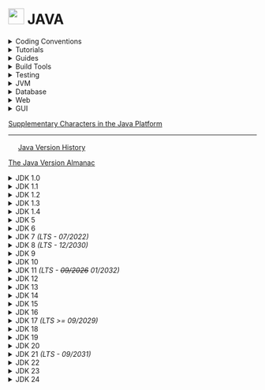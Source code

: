 # <img src="https://github.com/veganaize/JAVA/assets/7102064/c59bd652-ce13-4195-b2c5-b51c0d19ba36" width="32" /> JAVA

<details>
<summary>Coding Conventions</summary>

  * [Java Code Style Guidelines](https://www.cs.cornell.edu/courses/JavaAndDS/JavaStyle.html) - cornell
  * [Java Code Conventions](https://www.oracle.com/technetwork/java/codeconventions-150003.pdf) - sun
  * [Java Style Guide](https://google.github.io/styleguide/javaguide.html) - google
  * [Secure Coding Guidelines](https://www.oracle.com/java/technologies/javase/seccodeguide.html) - oracle
  * [Checkstyle](https://checkstyle.org/) _(v9.3 is last jre 8 compatible)_
    - [Command Line](https://checkstyle.sourceforge.io/version/9.3/cmdline.html) v9.3 - documentation
    - [GitHub](https://github.com/checkstyle/checkstyle/releases/tag/checkstyle-9.3) v9.3 - jar release
    - [Maven](https://repo1.maven.org/maven2/com/puppycrawl/tools/checkstyle/9.3/) v9.3 - jar release
</details>


<details>
<summary>Tutorials</summary>
  
  * [Java Programming](https://en.wikibooks.org/wiki/Java_Programming) - wikibooks
  * [Official Tutorial](https://docs.oracle.com/javase/tutorial/) - oracle ([_history_](https://docs.oracle.com/javase/tutorial/information/history.html))
  * [Java Tutorials](http://tutorials.jenkov.com/) - jakob jenkov
</details>


<details>
<summary>Guides</summary>

  * [Annotations](https://docs.oracle.com/javase/6/docs/technotes/guides/language/annotations.html)
  * Collections [[8](https://docs.oracle.com/javase/8/docs/technotes/guides/collections/)]
    - API Design FAQ [[11](https://docs.oracle.com/en/java/javase/11/docs/api/java.base/java/util/doc-files/coll-designfaq.html)]
    - Framework Outline [[11](https://docs.oracle.com/en/java/javase/11/docs/api/java.base/java/util/doc-files/coll-reference.html)]
    - Package Summary [[11](https://docs.oracle.com/en/java/javase/11/docs/api/java.base/java/util/package-summary.html)]
  * [Debugger](https://docs.oracle.com/javase/8/docs/technotes/tools/windows/jdb.html) - jdb
  * [Java 2D](https://docs.oracle.com/javase/8/docs/technotes/guides/2d/)
  * jshell - [[_user guide_](https://docs.oracle.com/en/java/javase/21/jshell/java-shell-user-guide.pdf)] [[_man page_](https://docs.oracle.com/en/java/javase/21/docs/specs/man/jshell.html)] [[module summary](https://docs.oracle.com/en/java/javase/21/docs/api/jdk.jshell/module-summary.html)]
  * [javadoc](https://www.oracle.com/java/technologies/javase/javadoc-tool.html) - [[_how to write_](https://www.oracle.com/technical-resources/articles/java/javadoc-tool.html)] [[technotes](https://docs.oracle.com/javase/7/docs/technotes/tools/solaris/javadoc.html)] [[_wikipedia_](https://en.wikipedia.org/wiki/Javadoc)]
  * [javac](https://docs.oracle.com/javase/8/docs/technotes/tools/windows/javac.html) - [[_hacker’s guide_](https://scg.unibe.ch/archive/projects/Erni08b.pdf)]
</details>


<details>
<summary>Build Tools</summary>

  * [javac](https://docs.oracle.com/en/java/javase/21/docs/specs/man/javac.html) - online man page
    ```
    javac -source 1.4 -target 1.4 -Xlint:-options -bootclasspath j2sdk1.4.2_19\lib\classes.zip -extdirs "" *.java
    ```
  * [Eclipse Compiler for Java (ECJ)](http://blog.deepakazad.com/2010/05/ecj-eclipse-java-compiler.html) - coder lounge
    - [Using the batch compiler](https://help.eclipse.org/latest/index.jsp?topic=%2Forg.eclipse.jdt.doc.user%2Ftasks%2Ftask-using_batch_compiler.htm) - eclipse docs
    - [Eclipse JDT Core](https://github.com/eclipse-jdt/eclipse.jdt.core) - github
  * [Apache Ant](https://ant.apache.org/manual/) - online docs
  * [Java Archive (JAR) Files](https://docs.oracle.com/javase/8/docs/technotes/guides/jar/index.html) - oracle
  * [javapackager](https://docs.oracle.com/javase/8/docs/technotes/tools/windows/javapackager.html) - oracle
    ```
    javapackager -createjar -appclass package.ClassName -srcdir classes -outdir out -outfile outjar -v
    ```
</details>


<details>
<summary>Testing</summary>

  * [Programming With Assertions](https://docs.oracle.com/javase/8/docs/technotes/guides/language/assert.html) - oracle
  * [javap](https://docs.oracle.com/javase/8/docs/technotes/tools/windows/javap.html)
    ```
    javap -verbose ClassName  # Get class file version
    ```
  * [ArchUnit](https://github.com/TNG/ArchUnit)
  * [JUnit 5](https://junit.org/junit5/)
  * [JUnit 4](https://junit.org/junit4/)
    - [maven repo](https://repo1.maven.org/maven2/junit/junit/)
    - [junit-4.13.2](https://repo1.maven.org/maven2/junit/junit/4.13.2/) - last in 4.x series
  * [TestNG](https://testng.org/)
    - [maven repo](https://repo1.maven.org/maven2/org/testng/testng/)
    - [testng-7.5.1](https://repo1.maven.org/maven2/org/testng/testng/7.5.1/) - last jdk8 compatible
</details>


<details>
<summary>JVM</summary>

  * JVMs
    - [GraalVM](https://openjdk.org/projects/graal/) - openjdk
    - [Java VM Architecture Explained](https://www.freecodecamp.org/news/jvm-tutorial-java-virtual-machine-architecture-explained-for-beginners/) - freecodecamp
    - [Java VM Guide](https://docs.oracle.com/en/java/javase/21/vm/java-virtual-machine-guide.pdf) - oracle
    - [Java SE VM Specifications](https://docs.oracle.com/javase/specs/) - oracle
    - [OpenJ9](https://eclipse.dev/openj9/) - eclipse
   
  * Benchmark Suite
    - [DaCapo](https://www.dacapobench.org/)
    - [SPECjvm2008](https://www.spec.org/jvm2008/)
   
  * Monitor
    - [JConsole](https://docs.oracle.com/javase/8/docs/technotes/guides/management/jconsole.html)
    - [VisualVM](https://docs.oracle.com/javase/8/docs/technotes/guides/visualvm/index.html) [[_intro video_](https://youtu.be/z8n7Bg7-A4I)]
</details>


<details>
<summary>Database</summary>
  
  * [Apache Derby](https://db.apache.org/derby/) - full-featured, open source relational database management system (RDBMS) that is based on Java technology and SQL.

    Derby is written and implemented completely in the Java programming language. Derby provides users with a small-footprint standards-based database engine that can be tightly embedded into any Java based solution.  Derby ensures data integrity and provides sophisticated transaction support. In the default configuration there is no separate database server to be installed or maintained by the end user.

    The on-disk database format used by Derby is portable and platform-independent. You can move Derby databases from machine to machine without needing to modify the data. A Derby application can include a pre-built, populated database if it needs to, and that database will work in any Derby configuration. 
</details>


<details>
<summary>Web</summary>

  * [Jetty](https://eclipse.dev/jetty/) - full-featured, standards based, open source web server and servlet container, providing support for HTTP/2, WebSocket, OSGi, JMX, JNDI, JAAS and other integrations.  It's asynchronous, embeddable, extensible, and has a small footprint.
</details>


<details>
<summary>GUI</summary>

  * [JavaFX](https://openjfx.io/)
    - API [[2.2](https://docs.oracle.com/javafx/2/api/)] [[8](https://docs.oracle.com/javase/8/javafx/api/toc.htm)] [[11](https://openjfx.io/javadoc/11/)] [[17](https://openjfx.io/javadoc/17/)] [[21](https://openjfx.io/javadoc/21/)]
    - Docs [[2.x](https://docs.oracle.com/javafx/2/)] [[8](https://docs.oracle.com/javase/8/javase-clienttechnologies.htm)]
    - [FAQ](https://www.oracle.com/java/technologies/javafx/faq-javafx.html)
    - CSS Reference [[2.2](https://docs.oracle.com/javafx/2/api/javafx/scene/doc-files/cssref.html)] [[8](https://docs.oracle.com/javase/8/javafx/api/javafx/scene/doc-files/cssref.html)] [[11](https://openjfx.io/javadoc/11/javafx.graphics/javafx/scene/doc-files/cssref.html)] [[17](https://openjfx.io/javadoc/17/javafx.graphics/javafx/scene/doc-files/cssref.html)] [[21](https://openjfx.io/javadoc/21/javafx.graphics/javafx/scene/doc-files/cssref.html)]
    - [Sample Applications & Tutorials](https://docs.oracle.com/javase/8/javafx/sample-apps/index.html)
  * [Swing](https://en.wikipedia.org/wiki/Swing_(Java))
    - [API Docs](https://docs.oracle.com/javase/8/docs/api/javax/swing/package-summary.html)
    - [Event dispatch thread](https://en.wikipedia.org/wiki/Event_dispatching_thread)
    - [Swing Architecture Overview](https://www.oracle.com/java/technologies/a-swing-architecture.html)
    - [Tutorial](https://docs.oracle.com/javase/tutorial/uiswing/)
  * [SWT](https://en.wikipedia.org/wiki/Standard_Widget_Toolkit)
    - [github](https://github.com/eclipse-platform/eclipse.platform.swt)
  * [AWT](https://en.wikipedia.org/wiki/Abstract_Window_Toolkit)
    - [API Docs](https://docs.oracle.com/javase/8/docs/api/java/awt/package-summary.html)
    - [technotes](https://docs.oracle.com/javase/8/docs/technotes/guides/awt/)
</details>

[Supplementary Characters in the Java Platform](https://www.oracle.com/technical-resources/articles/javase/supplementary.html)


---


<img src="https://user-images.githubusercontent.com/7102064/159777738-8d923779-60d7-44e8-a6ec-4cefb6c9b0d0.png" width="16px"
/> <a href="https://en.wikipedia.org/wiki/Java_version_history">Java Version History</a>

[The Java Version Almanac](https://javaalmanac.io/)


<details>
<summary>JDK 1.0</summary>

  - _Class File Version: 45_
  - [_Api Documentation_](http://web.archive.org/web/19980215011741/http://java.sun.com/products/jdk/1.0.2/api/)
  - [_The Java Language Specification 1.0_](http://titanium.cs.berkeley.edu/doc/java-langspec-1.0.pdf) _- 1996_
</details>


<details>
<summary>JDK 1.1</summary>

  - _Class File Version: 45.3_
  - [_API Documentation_](http://web.archive.org/web/19980214234554/http://java.sun.com/products/jdk/1.1/docs/api/packages.html) [[_.hlp_](https://javadoc.allimant.org/dist/jdk118.zip)]
  - [_The Java Language Specification 1.0_](http://titanium.cs.berkeley.edu/doc/java-langspec-1.0.pdf) _- 1996_
</details>


<details>
<summary>JDK 1.2</summary>

  - _Class File Version: 46_
  - [_The Java Language Specification 1.0_](http://titanium.cs.berkeley.edu/doc/java-langspec-1.0.pdf) _- 1996_
</details>


<details>
<summary>JDK 1.3</summary>

  - _Class File Version: 47_
  - _Minimum Target Version: 1.1_
  - [_The Java Language Specification 2.0_](http://titanium.cs.berkeley.edu/doc/java-langspec-2.0.pdf) _- 2000_
</details>


<details>
<summary>JDK 1.4</summary>

  - _Class File Version: 48_
  - _Minimum Source Version: 1.2_
  - _Minimum Target Version: 1.1_
  - [_The Java Language Specification 2.0_](http://titanium.cs.berkeley.edu/doc/java-langspec-2.0.pdf) _- 2000_
</details>


<details>
<summary>JDK 5</summary>

  - _Class File Version: 49_
  - _Minimum Source Version: 1.2_
  - _Minimum Target Version: 1.1_
  - [_API Documentation_](https://web.mit.edu/java_v1.5.0_22/distrib/share/docs/index.html) ([_.chm_](https://javadoc.allimant.org/dist/jdk150.zip))
  - [_Java 1.5 grammar (ANTLR v3)_](http://web.archive.org/web/20120904064302id_/https://www.antlr.org/grammar/1152141644268/Java.g)
  - [_Java Language Specification 3_](https://docs.oracle.com/javase/specs/jls/se6/jls3.pdf) _- 2005_
</details>


<details>
<summary>JDK 6 </summary>

  - _Class File Version: 50_
  - [_API Documentation_](https://docs.oracle.com/javase/6/docs/api/) ([_.chm_](https://javadoc.allimant.org/dist/j2se6.zip))
  - [_Java Language Specification 3_](https://docs.oracle.com/javase/specs/jls/se6/jls3.pdf) _- 2005_
  - _Features_
    - [swing enhancements](https://docs.oracle.com/javase/7/docs/technotes/guides/swing/enhancements-6.html)
    - [writer for .gif format](https://docs.oracle.com/javase/8/docs/technotes/guides/imageio/enhancements60.html#gif)
    - [jar and zip enhancements](https://docs.oracle.com/javase/6/docs/technotes/guides/jar/changes6.html)
    - [javafx 2.2 compatible](https://www.oracle.com/java/technologies/javafx2-archive-downloads.html)
    - [threeten-backport (date-time) compatible](https://www.threeten.org/threetenbp/)
</details>

<details>
<summary>JDK 7 <i>(LTS - 07/2022)</i></summary>

  - _Class File Version: 51_
  - _Minimum Source Version: 1.2_
  - _Minimum Target Version: 1.1_
  - [_API Documentation_](https://docs.oracle.com/javase/7/docs/api/)  (_.chm: [tutorial](https://javadoc.allimant.org/dist/java-tutorial-2011-07-20.zip); [api docs](https://javadoc.allimant.org/dist/j2se7.zip)_)
  - [_Developer Guides_](https://docs.oracle.com/javase/7/docs/)
  - [_Features_](https://openjdk.org/projects/jdk7/features/)
    - [swing enhancements](https://docs.oracle.com/javase/7/docs/technotes/guides/swing/enhancements-7.html)
    - [javafx 2.2](https://blogs.oracle.com/java/post/javafx-22-documentation) (jdk7u6)
    - [binary literals](https://docs.oracle.com/javase/7/docs/technotes/guides/language/binary-literals.html)
    - [numeric literal underscores](https://docs.oracle.com/javase/7/docs/technotes/guides/language/underscores-literals.html)
    - [strings in switch](https://docs.oracle.com/javase/7/docs/technotes/guides/language/strings-switch.html)
    - [diamond operator](https://docs.oracle.com/javase/7/docs/technotes/guides/language/type-inference-generic-instance-creation.html)
    - [try with resources](https://docs.oracle.com/javase/7/docs/technotes/guides/language/try-with-resources.html)
    - [catch multiple exceptions](https://docs.oracle.com/javase/7/docs/technotes/guides/language/catch-multiple.html)
    - [file nio 2](https://www.oracle.com/technical-resources/articles/javase/nio.html)
      - [wikipedia](https://en.wikipedia.org/wiki/Non-blocking_I/O_(Java)#JDK_7_and_NIO.2)
      - [tutorial](https://docs.oracle.com/javase/tutorial/essential/io/fileio.html)
      - [zip filesystem](https://docs.oracle.com/javase/7/docs/technotes/guides/io/fsp/zipfilesystemprovider.html)
    - [ecc cryptography](https://openjdk.org/projects/jdk7/features/#f73)
    - [tls 1.2](https://openjdk.org/projects/jdk7/features/#fa534339)
    - [unicode 6.0](https://openjdk.org/projects/jdk7/features/#f497)
    - [nimbus theme](https://docs.oracle.com/javase/tutorial/uiswing/lookandfeel/nimbus.html) (6u10)
    - [threeten-backport (date-time) compatible](https://www.threeten.org/threetenbp/)
  - [_Language Spec_](https://docs.oracle.com/javase/specs/jls/se7/html/index.html) _- 2013_
</details>


<details>
<summary>JDK 8 <i>(LTS - 12/2030)</i></summary>

  - _Class File Version: 52_
  - _Minimum Source Version: 1.2_
  - _Minimum Target Version: 1.1_
  - [_Documentation Home_](https://docs.oracle.com/javase/8/)
  - [_API Documenation_](https://docs.oracle.com/javase/8/docs/api/) ([_.chm_](https://javadoc.allimant.org/dist/j2se8.zip))
  - [_Features_](https://openjdk.org/projects/jdk8/features) _/_ [_What's New_](https://www.oracle.com/java/technologies/javase/8-whats-new.html)
    - [date-time api](https://www.threeten.org/) ([threeten supplemental guide](https://www.threeten.org/articles/index.html)) ([java mag article](https://www.oracle.com/technical-resources/articles/java/jf14-date-time.html)) ([jsr 310 guide](https://jcp.org/aboutJava/communityprocess/pfd/jsr310/JSR-310-guide.html))
    - [javadoc doclint](https://openjdk.org/jeps/172)
    - [javadoc in `javax.tools`](https://openjdk.org/jeps/106)
    - [javafx 8](https://pixelduke.wordpress.com/2013/08/22/whats-new-in-java-8-part-i-javafx/)
    - [jdbc 4.2](https://openjdk.org/jeps/170)
    - [lambda expressions](https://openjdk.org/projects/lambda/) ([java tutorial](https://docs.oracle.com/javase/tutorial/java/javaOO/lambdaexpressions.html)) ([quick start](https://www.oracle.com/webfolder/technetwork/tutorials/obe/java/Lambda-QuickStart/index.html)) ([part 1](https://www.oracle.com/technical-resources/articles/java/architect-lambdas-part1.html)) ([part2](https://www.oracle.com/technical-resources/articles/java/architect-lambdas-part2.html)) ([oreilly 1](https://www.oreilly.com/content/whats-new-in-java-8-lambdas/)) ([oreilly 2](https://www.oreilly.com/content/java-8-functional-interfaces/)) ([lambda state](https://cr.openjdk.org/~briangoetz/lambda/lambda-state-final.html))
    - [method references](https://openjdk.org/jeps/126) ([java tutorial](https://docs.oracle.com/javase/tutorial/java/javaOO/methodreferences.html))
    - [swing enhancements](https://docs.oracle.com/javase/8/docs/technotes/guides/swing/enhancements-8.html)
    - [unicode 6.2](https://openjdk.org/jeps/133)
  - [_Language Spec_](https://docs.oracle.com/javase/specs/jls/se8/html/index.html) _- 2015_
  - [_Developer Guides_](https://docs.oracle.com/javase/8/docs/)
  - [_JDK Tools and Utilities_](https://docs.oracle.com/javase/8/docs/technotes/tools/)
  - [_Tutorial_](https://docs.oracle.com/javase/tutorial/)
  - [_Download_](https://www.oracle.com/java/technologies/javase/javase8-archive-downloads.html)
</details>


<details>
<summary>JDK 9</summary>

  - _Class File Version: 53_
  - [_Features_](https://openjdk.org/projects/jdk9/)
    - [ahead-of-time compilation (using graal backend)](https://openjdk.org/jeps/295)
    - [compile for old platform versions](https://openjdk.org/jeps/247)
    - [convenience factory methods for collections](https://openjdk.org/jeps/269)
    - [disable sha-1 certificates](https://openjdk.org/jeps/288)
    - [gtk 3 on linux](https://openjdk.org/jeps/283)
    - [hidpi graphics on windows and linux](https://openjdk.org/jeps/263)
    - [javadoc search](https://openjdk.org/jeps/225)
    - [javapackager (modular app packaging)](https://openjdk.org/jeps/275)
    - [jlink](https://openjdk.org/jeps/282)
    - [jshell](https://openjdk.org/jeps/222) ([_tutorial_](https://cr.openjdk.org/~rfield/tutorial/JShellTutorial.html))
    - [milling project coin](https://openjdk.org/jeps/213)
    - [module system](https://openjdk.org/jeps/261)
    - [modular jdk](https://openjdk.org/jeps/200)
    - [multi-release jar files](https://openjdk.org/jeps/238)
    - [platform specific desktop features](https://openjdk.org/jeps/272)
    - [sha-3 hash algorithms](https://openjdk.org/jeps/287)
    - [tiff image i/o](https://openjdk.org/jeps/262)
    - [unicode 8.0](https://openjdk.org/jeps/267)
</details>
<details>
<summary>JDK 10</summary>

  - _Class File Version: 54_
  - [_Features_](https://openjdk.org/projects/jdk/10/)
    - [local-variable type inference](https://openjdk.org/jeps/286)
    - [jit compiler (java-based; graal; experimental)](https://openjdk.org/jeps/317)
    - [root certificates](https://openjdk.org/jeps/319)
</details>


<details>
<summary>JDK 11 <i>(LTS - <del>09/2026</del> 01/2032)</i></summary>

  - _Class File Version: 55_
  - _Minimum Source Version: 6_
  - _Minimum Target Version: 1.6_
  - [_API Documentation_](https://docs.oracle.com/en/java/javase/11/docs/api/)
  - [_Features_](https://openjdk.org/projects/jdk/11/)
    - [flight recorder](https://openjdk.org/jeps/328)
    - [http client](https://openjdk.org/jeps/321)
    - [launch single-file source-code programs](https://openjdk.org/jeps/330)
    - [local-variable syntax for lambda parameters](https://openjdk.org/jeps/323)
    - [transport layer security (tls) 1.3](https://openjdk.org/jeps/332)
    - [unicode 10](https://openjdk.org/jeps/327)
    - [removed javafx modules](https://www.oracle.com/docs/tech/java/javaclientroadmapupdate2018mar.pdf)
    - [removed java web start (oracle)](https://www.oracle.com/technetwork/java/javase/javaclientroadmapupdate2018mar-4414431.pdf)
  - [_Language Spec_](https://docs.oracle.com/javase/specs/jls/se11/html/index.html) _- 2018_
</details>


<details>
<summary>JDK 12</summary>

  - _Class File Version: 56_
</details>


<details>
<summary>JDK 13</summary>

 - _Class File Version: 57_
</details>


<details>
<summary>JDK 14</summary>

  - _Class File Version: 58_
  - [_Features_](https://openjdk.org/projects/jdk/14/)
    - [switch expressions](https://openjdk.org/jeps/361)
    - [removed pack200](https://openjdk.org/jeps/367)
</details>


<details>
<summary>JDK 15</summary>

  - _Class File Version: 59_
  - [_Features_](https://openjdk.org/projects/jdk/15/)
    - [eddsa signature algo](https://openjdk.org/jeps/339)
    - [shenandoah low-pause gc](https://openjdk.org/jeps/379)
    - [text blocks](https://openjdk.org/jeps/378)
    - [zgc scalable low-latency gc](https://openjdk.org/jeps/377)
    - [removed nashorn](https://openjdk.org/jeps/372)
</details>


<details>
<summary>JDK 16</summary>

  - _Class File Version: 60_
  - [_Features_](https://openjdk.org/projects/jdk/16/)
    - [jpackage (packaging tool)](https://openjdk.org/jeps/392)
    - [unix-domain socket channels](https://openjdk.org/jeps/380)
    - [records](https://openjdk.org/jeps/395) ([record classes](https://docs.oracle.com/en/java/javase/16/language/records.html)) ([serializable records](https://docs.oracle.com/en/java/javase/16/serializable-records/index.html))
</details>


<details>
<summary>JDK 17 <i>(LTS >= 09/2029)</i></summary>
  
  - _Class File Version: 61_
  - _Minimum Source Version: 7_
  - _Minimum Target Version: 7_
  - [_API Documentation_](https://docs.oracle.com/en/java/javase/17/docs/api/)
  - [_Features_](https://openjdk.org/projects/jdk/17/) _([release notes](https://www.oracle.com/java/technologies/javase/17-relnote-issues.html))_
    - [removed graal aot and jit compiler (retain JVMCI support for external compilers)](https://openjdk.org/jeps/410)
    - [sealed classes](https://openjdk.org/jeps/409)
  - [_Language Spec_](https://docs.oracle.com/javase/specs/jls/se17/html/index.html) _- 2021_
  - [_Download_](https://github.com/adoptium/temurin17-binaries/releases)
</details>


<details>
<summary>JDK 18</summary>

  - _Class File Version: 62_
  - [_Features_](https://openjdk.org/projects/jdk/18/)
    - [utf-8 by default](https://openjdk.org/jeps/400)
    - [simple web server](https://openjdk.org/jeps/408) ([oracle blog](https://blogs.oracle.com/javamagazine/post/java-18-simple-web-server?source=:em:nw:mt::::RC_WWMK200429P00043C0056:NSL400230298))
    - [code snippets in api docs](https://openjdk.org/jeps/413)
    - [inet address resolution](https://openjdk.org/jeps/418)
</details>


<details>
<summary>JDK 19</summary>

  - _Class File Version: 63_
  - [_Features_](https://openjdk.org/projects/jdk/19/)
    - [linux risc-v port](https://openjdk.org/jeps/422)
</details>


<details>
<summary>JDK 20</summary>

  - _Class File Version: 64_
</details>


<details>
<summary>JDK 21 <i>(LTS - 09/2031)</i></summary>

  - _Class File Version: 65_
  - _Minimum Source Version: 8_
  - _Minimum Target Version: 8_
  - [_Features_](https://openjdk.org/projects/jdk/21/) _([release notes](https://www.oracle.com/java/technologies/javase/21-relnote-issues.html))_
    - [unnamed classes / instance main methods](https://openjdk.org/jeps/445) (preview)
    - [virtual threads](https://openjdk.org/jeps/444)
    - [sequenced collections](https://openjdk.org/jeps/431)
- [_Language Spec_](https://docs.oracle.com/javase/specs/jls/se21/html/index.html) _- 2023_
- [_JDK Tools_](https://docs.oracle.com/en/java/javase/21/docs/specs/man/index.html)
- [_Download_](https://jdk.java.net/21/)
</details>


<details>
<summary>JDK 22</summary>

  - _Class File Version: 66_
  - [_Features_](https://openjdk.org/projects/jdk/22/)
    - [_foreign function & memory api_](https://openjdk.org/jeps/454)
    - [_unnamed variables & patterns_](https://openjdk.org/jeps/456)
    - [_launch multi-file source code programs_](https://openjdk.org/jeps/458)
</details>


<details>
<summary>JDK 23</summary>

  - _Class File Version: 67_
  - [_Features_](https://openjdk.org/projects/jdk/23/)
    - [_markdown documentation comments_](https://openjdk.org/jeps/467)
</details>


<details>
<summary>JDK 24</summary>

  - _Class File Version: 68_
  - [_Features_](https://openjdk.org/projects/jdk/24/)
    - [_aot class loading & linking_](https://openjdk.org/jeps/483)
    - [_permanently disable security manager_](https://openjdk.org/jeps/486)
    - [_quantum resistant key encapsulation_](https://openjdk.org/jeps/496)
    - [_quantum resistant digital signature algorithm_](https://openjdk.org/jeps/497)
    - [_removed windows 32-bit x86 support_](https://openjdk.org/jeps/479)
    - [_stream gatherers_](https://openjdk.org/jeps/485)
</details>
